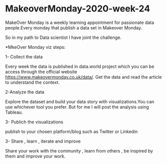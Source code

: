 # MakeoverMonday-2020-week-24

MakeOver Monday is a weekly learning appointment for passionate data people.Every monday that publish a data set in Makeover Monday.

So in my path to Data scientist I have joint the challenge.

*MkeOver Monday viz steps:

1- Collect the data

Every week the data is published in data.world project which you can be access through the official website https://www.makeovermonday.co.uk/data/. 
Get the data and read the article to understand the context.

2-Analyze the data

Explore the dataset and build your data story with visualizations.You can use whichever tool you prefer. But for me I will post the analysis using Tableau.

3- Publich the visualizations

publish to your chosen platform/blog such as Twitter or Linkedin

3- Share , learn , iterate and improve

Share your work with the community , learn from others , be inspired by them and improve your work. 


